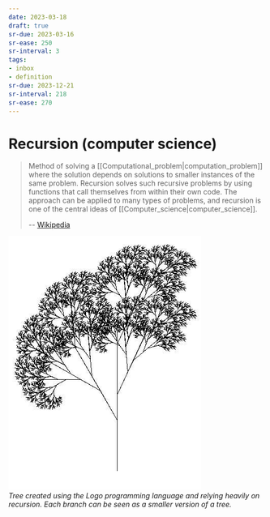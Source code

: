 ```yaml
---
date: 2023-03-18
draft: true
sr-due: 2023-03-16
sr-ease: 250
sr-interval: 3
tags:
- inbox
- definition
sr-due: 2023-12-21
sr-interval: 218
sr-ease: 270
---
```


# Recursion (computer science)

> Method of solving a [[Computational_problem|computation_problem]] where the
> solution depends on solutions to smaller instances of the same problem.
> Recursion solves such recursive problems by using functions that call
> themselves from within their own code. The approach can be applied to many
> types of problems, and recursion is one of the central ideas of
> [[Computer_science|computer_science]].
>
> -- [Wikipedia](https://en.wikipedia.org/wiki/Recursion_\(computer_science\))

![Recursive Tree](./img/RecursiveTree.JPG)\
_Tree created using the Logo
programming language and relying heavily on recursion. Each branch can be seen
as a smaller version of a tree._
